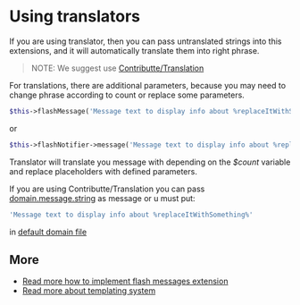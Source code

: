 # Using translators

If you are using translator, then you can pass untranslated strings into this extensions, and it will automatically translate them into right phrase.

> NOTE: We suggest use [Contributte/Translation](https://github.com/contributte/translation)

For translations, there are additional parameters, because you may need to change phrase according to count or replace some parameters.

```php
$this->flashMessage('Message text to display info about %replaceItWithSomething%', 'success', 'Optional title', $overlay, $count, $parameters)
```

or

```php
$this->flashNotifier->message('Message text to display info about %replaceItWithSomething%', 'success', 'Optional title', $overlay, $count, $parameters)
```

Translator will translate you message with depending on the *$count* variable and replace placeholders with defined parameters.

If you are using Contributte/Translation you can pass [domain.message.string](https://github.com/contributte/translation/tree/master/.docs) as message or u must put:
```php
'Message text to display info about %replaceItWithSomething%'
```
in [default domain file](https://github.com/contributte/translation/tree/master/.docs#neon)

## More

- [Read more how to implement flash messages extension](https://github.com/iPublikuj/flash-messages/blob/master/docs/en/index.md)
- [Read more about templating system](https://github.com/iPublikuj/flash-messages/blob/master/docs/en/templating.md)
